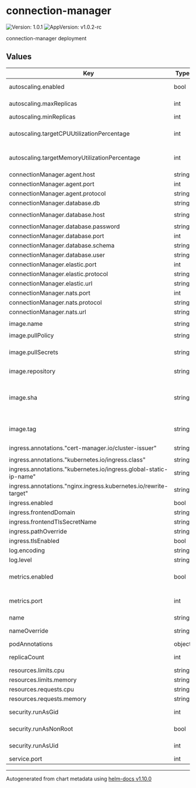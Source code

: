 # connection-manager

![Version: 1.0.1](https://img.shields.io/badge/Version-1.0.1-informational?style=flat-square) ![AppVersion: v1.0.2-rc](https://img.shields.io/badge/AppVersion-v1.0.2--rc-informational?style=flat-square)

connection-manager deployment

## Values

| Key                                                               | Type   | Default                                       | Description                                                    |
| ----------------------------------------------------------------- | ------ | --------------------------------------------- | -------------------------------------------------------------- |
| autoscaling.enabled                                               | bool   | `false`                                       | Enable autoscaling                                             |
| autoscaling.maxReplicas                                           | int    | `3`                                           | Maximum replicas                                               |
| autoscaling.minReplicas                                           | int    | `1`                                           | Minimum replicas                                               |
| autoscaling.targetCPUUtilizationPercentage                        | int    | `70`                                          | CPU target for autoscaling trigger                             |
| autoscaling.targetMemoryUtilizationPercentage                     | int    | `70`                                          | Memory target for autoscaling trigger                          |
| connectionManager.agent.host                                      | string | `"ssi-abstraction"`                           |                                                                |
| connectionManager.agent.port                                      | int    | `3010`                                        |                                                                |
| connectionManager.agent.protocol                                  | string | `"http"`                                      |                                                                |
| connectionManager.database.db                                     | string | `"ocm_connection_manager"`                    |                                                                |
| connectionManager.database.host                                   | string | `"postgresql-postgresql-ha-postgresql.infra"` |                                                                |
| connectionManager.database.password                               | string | `"ocm_connection_manager"`                    |                                                                |
| connectionManager.database.port                                   | int    | `5432`                                        |                                                                |
| connectionManager.database.schema                                 | string | `"connection"`                                |                                                                |
| connectionManager.database.user                                   | string | `"ocm_connection_manager"`                    |                                                                |
| connectionManager.elastic.port                                    | int    | `9200`                                        |                                                                |
| connectionManager.elastic.protocol                                | string | `"http"`                                      |                                                                |
| connectionManager.elastic.url                                     | string | `"elasticsearch"`                             |                                                                |
| connectionManager.nats.port                                       | int    | `4222`                                        |                                                                |
| connectionManager.nats.protocol                                   | string | `"nats"`                                      |                                                                |
| connectionManager.nats.url                                        | string | `"nats"`                                      |                                                                |
| image.name                                                        | string | `"gaiax/connection-manager"`                  | Image name                                                     |
| image.pullPolicy                                                  | string | `"IfNotPresent"`                              | Image pull policy                                              |
| image.pullSecrets                                                 | string | `"deployment-key-light"`                      | Image pull secret when internal image is used                  |
| image.repository                                                  | string | `"eu.gcr.io/vrgn-infra-prj"`                  |                                                                |
| image.sha                                                         | string | `""`                                          | Image sha, usually generated by the CI Uses image.tag if empty |
| image.tag                                                         | string | `""`                                          | Image tag Uses .Chart.AppVersion if empty                      |
| ingress.annotations."cert-manager.io/cluster-issuer"              | string | `"letsencrypt-production-http"`               |                                                                |
| ingress.annotations."kubernetes.io/ingress.class"                 | string | `"nginx"`                                     |                                                                |
| ingress.annotations."kubernetes.io/ingress.global-static-ip-name" | string | `"dev-light-public"`                          |                                                                |
| ingress.annotations."nginx.ingress.kubernetes.io/rewrite-target"  | string | `"/$2"`                                       |                                                                |
| ingress.enabled                                                   | bool   | `true`                                        |                                                                |
| ingress.frontendDomain                                            | string | `"gaiax.vereign.com"`                         |                                                                |
| ingress.frontendTlsSecretName                                     | string | `"cert-manager-tls"`                          |                                                                |
| ingress.pathOverride                                              | string | `""`                                          |                                                                |
| ingress.tlsEnabled                                                | bool   | `true`                                        |                                                                |
| log.encoding                                                      | string | `"json"`                                      |                                                                |
| log.level                                                         | string | `"INFO"`                                      |                                                                |
| metrics.enabled                                                   | bool   | `true`                                        | Enable prometheus metrics                                      |
| metrics.port                                                      | int    | `2112`                                        | Port for prometheus metrics                                    |
| name                                                              | string | `"connection-manager"`                        | Application name                                               |
| nameOverride                                                      | string | `""`                                          | Ovverwrites application name                                   |
| podAnnotations                                                    | object | `{}`                                          |                                                                |
| replicaCount                                                      | int    | `1`                                           | Default number of instances to start                           |
| resources.limits.cpu                                              | string | `"150m"`                                      |                                                                |
| resources.limits.memory                                           | string | `"128Mi"`                                     |                                                                |
| resources.requests.cpu                                            | string | `"25m"`                                       |                                                                |
| resources.requests.memory                                         | string | `"64Mi"`                                      |                                                                |
| security.runAsGid                                                 | int    | `0`                                           | Group used by the apps                                         |
| security.runAsNonRoot                                             | bool   | `false`                                       | by default, apps run as non-root                               |
| security.runAsUid                                                 | int    | `0`                                           | User used by the apps                                          |
| service.port                                                      | int    | `3003`                                        |                                                                |

---

Autogenerated from chart metadata using [helm-docs v1.10.0](https://github.com/norwoodj/helm-docs/releases/v1.10.0)

